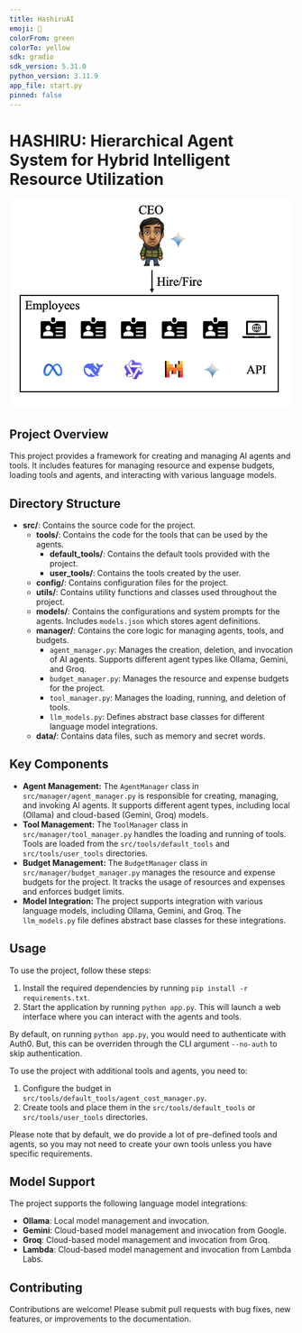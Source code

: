 ```yaml
---
title: HashiruAI
emoji: 🍆
colorFrom: green
colorTo: yellow
sdk: gradio
sdk_version: 5.31.0
python_version: 3.11.9
app_file: start.py
pinned: false
---
```


# HASHIRU: Hierarchical Agent System for Hybrid Intelligent Resource Utilization

![HASHIRU_ARCH](HASHIRU_ARCH.png)

## Project Overview

This project provides a framework for creating and managing AI agents and tools. It includes features for managing resource and expense budgets, loading tools and agents, and interacting with various language models.

## Directory Structure

*   **src/**: Contains the source code for the project.
    *   **tools/**: Contains the code for the tools that can be used by the agents.
        *   **default\_tools/**: Contains the default tools provided with the project.
        *   **user\_tools/**: Contains the tools created by the user.
    *   **config/**: Contains configuration files for the project.
    *   **utils/**: Contains utility functions and classes used throughout the project.
    *   **models/**: Contains the configurations and system prompts for the agents. Includes `models.json` which stores agent definitions.
    *   **manager/**: Contains the core logic for managing agents, tools, and budgets.
        *   `agent_manager.py`: Manages the creation, deletion, and invocation of AI agents. Supports different agent types like Ollama, Gemini, and Groq.
        *   `budget_manager.py`: Manages the resource and expense budgets for the project.
        *   `tool_manager.py`: Manages the loading, running, and deletion of tools.
        *   `llm_models.py`: Defines abstract base classes for different language model integrations.
    *   **data/**: Contains data files, such as memory and secret words.

## Key Components

*   **Agent Management:** The `AgentManager` class in `src/manager/agent_manager.py` is responsible for creating, managing, and invoking AI agents. It supports different agent types, including local (Ollama) and cloud-based (Gemini, Groq) models.
*   **Tool Management:** The `ToolManager` class in `src/manager/tool_manager.py` handles the loading and running of tools. Tools are loaded from the `src/tools/default_tools` and `src/tools/user_tools` directories.
*   **Budget Management:** The `BudgetManager` class in `src/manager/budget_manager.py` manages the resource and expense budgets for the project. It tracks the usage of resources and expenses and enforces budget limits.
*   **Model Integration:** The project supports integration with various language models, including Ollama, Gemini, and Groq. The `llm_models.py` file defines abstract base classes for these integrations.

## Usage

To use the project, follow these steps:
1.  Install the required dependencies by running `pip install -r requirements.txt`.
2.  Start the application by running `python app.py`. This will launch a web interface where you can interact with the agents and tools.

By default, on running `python app.py`, you would need to authenticate with Auth0. But, this can be overriden through the CLI argument `--no-auth` to skip authentication.

To use the project with additional tools and agents, you need to:

1.  Configure the budget in `src/tools/default_tools/agent_cost_manager.py`.
2.  Create tools and place them in the `src/tools/default_tools` or `src/tools/user_tools` directories.

Please note that by default, we do provide a lot of pre-defined tools and agents, so you may not need to create your own tools unless you have specific requirements.

## Model Support
The project supports the following language model integrations:
- **Ollama**: Local model management and invocation.
- **Gemini**: Cloud-based model management and invocation from Google.
- **Groq**: Cloud-based model management and invocation from Groq.
- **Lambda**: Cloud-based model management and invocation from Lambda Labs.

## Contributing

Contributions are welcome! Please submit pull requests with bug fixes, new features, or improvements to the documentation.